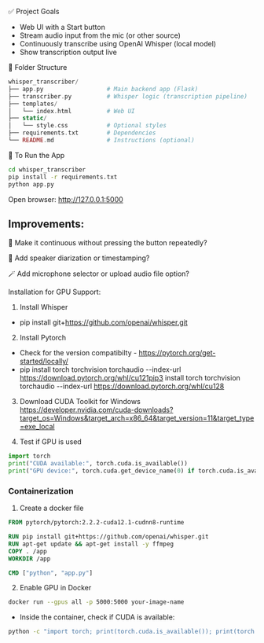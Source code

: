 ✅ Project Goals

 - Web UI with a Start button
 - Stream audio input from the mic (or other source)
 - Continuously transcribe using OpenAI Whisper (local model)
 - Show transcription output live


📁 Folder Structure

```php
whisper_transcriber/
├── app.py                  # Main backend app (Flask)
├── transcriber.py          # Whisper logic (transcription pipeline)
├── templates/
│   └── index.html          # Web UI
├── static/
│   └── style.css           # Optional styles
├── requirements.txt        # Dependencies
└── README.md               # Instructions (optional)
```

🚀 To Run the App

```bash
cd whisper_transcriber
pip install -r requirements.txt
python app.py
```

Open browser: http://127.0.0.1:5000


Improvements:
----------------------
🔁 Make it continuous without pressing the button repeatedly?

💬 Add speaker diarization or timestamping?

🪄 Add microphone selector or upload audio file option?


Installation for GPU Support:

1. Install Whisper
- pip install git+https://github.com/openai/whisper.git

2. Install Pytorch
- Check for the version compatibilty - https://pytorch.org/get-started/locally/
- pip install torch torchvision torchaudio --index-url https://download.pytorch.org/whl/cu121pip3 install torch torchvision torchaudio --index-url https://download.pytorch.org/whl/cu128

3. Download CUDA Toolkit for Windows
https://developer.nvidia.com/cuda-downloads?target_os=Windows&target_arch=x86_64&target_version=11&target_type=exe_local

4. Test if GPU is used

```python
import torch
print("CUDA available:", torch.cuda.is_available())
print("GPU device:", torch.cuda.get_device_name(0) if torch.cuda.is_available() else "CPU")
```



### Containerization

1. Create a docker file

```dockerfile
FROM pytorch/pytorch:2.2.2-cuda12.1-cudnn8-runtime

RUN pip install git+https://github.com/openai/whisper.git
RUN apt-get update && apt-get install -y ffmpeg
COPY . /app
WORKDIR /app

CMD ["python", "app.py"]
```

2. Enable GPU in Docker

```sh
docker run --gpus all -p 5000:5000 your-image-name
```

- Inside the container, check if CUDA is available:

```sh
python -c "import torch; print(torch.cuda.is_available()); print(torch.cuda.get_device_name(0))"
```